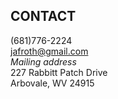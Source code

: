 ## CONTACT
(681)776-2224\
jafroth@gmail.com\
*Mailing address*\
227 Rabbitt Patch Drive\
Arbovale, WV 24915


